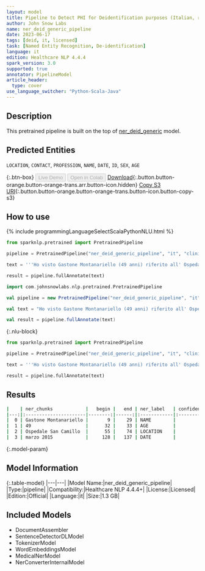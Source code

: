 ```yaml
---
layout: model
title: Pipeline to Detect PHI for Deidentification purposes (Italian, reduced entities)
author: John Snow Labs
name: ner_deid_generic_pipeline
date: 2023-06-17
tags: [deid, it, licensed]
task: [Named Entity Recognition, De-identification]
language: it
edition: Healthcare NLP 4.4.4
spark_version: 3.0
supported: true
annotator: PipelineModel
article_header:
  type: cover
use_language_switcher: "Python-Scala-Java"
---
```


## Description

This pretrained pipeline is built on the top of [ner_deid_generic](https://nlp.johnsnowlabs.com/2022/03/25/ner_deid_generic_it_3_0.html) model.

## Predicted Entities

`LOCATION`, `CONTACT`, `PROFESSION`, `NAME`, `DATE`, `ID`, `SEX`, `AGE`

{:.btn-box}
<button class="button button-orange" disabled>Live Demo</button>
<button class="button button-orange" disabled>Open in Colab</button>
[Download](https://s3.amazonaws.com/auxdata.johnsnowlabs.com/clinical/models/ner_deid_generic_pipeline_it_4.4.4_3.0_1686995762718.zip){:.button.button-orange.button-orange-trans.arr.button-icon.hidden}
[Copy S3 URI](s3://auxdata.johnsnowlabs.com/clinical/models/ner_deid_generic_pipeline_it_4.4.4_3.0_1686995762718.zip){:.button.button-orange.button-orange-trans.button-icon.button-copy-s3}

## How to use


<div class="tabs-box" markdown="1">
{% include programmingLanguageSelectScalaPythonNLU.html %}

```python
from sparknlp.pretrained import PretrainedPipeline

pipeline = PretrainedPipeline("ner_deid_generic_pipeline", "it", "clinical/models")

text = '''Ho visto Gastone Montanariello (49 anni) riferito all' Ospedale San Camillo per diabete mal controllato con sintomi risalenti a marzo 2015.'''

result = pipeline.fullAnnotate(text)
```
```scala
import com.johnsnowlabs.nlp.pretrained.PretrainedPipeline

val pipeline = new PretrainedPipeline("ner_deid_generic_pipeline", "it", "clinical/models")

val text = "Ho visto Gastone Montanariello (49 anni) riferito all' Ospedale San Camillo per diabete mal controllato con sintomi risalenti a marzo 2015."

val result = pipeline.fullAnnotate(text)
```

{:.nlu-block}
```python
from sparknlp.pretrained import PretrainedPipeline

pipeline = PretrainedPipeline("ner_deid_generic_pipeline", "it", "clinical/models")

text = '''Ho visto Gastone Montanariello (49 anni) riferito all' Ospedale San Camillo per diabete mal controllato con sintomi risalenti a marzo 2015.'''

result = pipeline.fullAnnotate(text)
```
</div>

## Results

```bash
|    | ner_chunks            |   begin |   end | ner_label   | confidence   |
|---:|:----------------------|--------:|------:|:------------|:-------------|
|  0 | Gastone Montanariello |       9 |    29 | NAME        |              |
|  1 | 49                    |      32 |    33 | AGE         |              |
|  2 | Ospedale San Camillo  |      55 |    74 | LOCATION    |              |
|  3 | marzo 2015            |     128 |   137 | DATE        |              |
```

{:.model-param}
## Model Information

{:.table-model}
|---|---|
|Model Name:|ner_deid_generic_pipeline|
|Type:|pipeline|
|Compatibility:|Healthcare NLP 4.4.4+|
|License:|Licensed|
|Edition:|Official|
|Language:|it|
|Size:|1.3 GB|

## Included Models

- DocumentAssembler
- SentenceDetectorDLModel
- TokenizerModel
- WordEmbeddingsModel
- MedicalNerModel
- NerConverterInternalModel